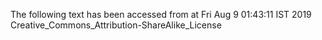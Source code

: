 The following text has been accessed from at Fri Aug 9 01:43:11 IST 2019
Creative_Commons_Attribution-ShareAlike_License
